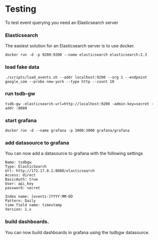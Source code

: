 # Testing 

To test event querying you need an Elasticsearch server

### Elasticsearch

The easiest solution for an Elasticsearch server is to use docker.
```
docker run -d -p 9200:9200 --name elasticsearch elasticsearch:2.3 
```

### load fake data
```
./scripts/load_events.sh --addr localhost:9200 --org 1 --endpoint google_com --probe new-york --type http --count 10
```

### run tsdb-gw
```
tsdb-gw -elasticsearch-url=http://localhost:9200 -admin-key=secret -addr :8080
```

### start grafana
```
docker run -d --name grafana -p 3000:3000 grafana/grafana
```

### add datasource to grafana

You can now add a datasource to grafana with the following settings
```
Name: tsdbgw
Type: ElasticSearch
Url: http://172.17.0.1:8080/elasticsearch
Access: direct
BasicAuth: true
User: api_key
password: secret

Index name: [events-]YYYY-MM-DD  
Pattern: Daily
time field name: timestamp
Version: 1.x
```

### build dashboards.
You can now build dashboards in grafana using the tsdbgw datasource.



